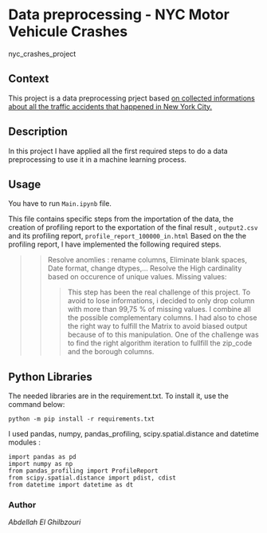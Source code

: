 # Data preprocessing - NYC Motor Vehicule Crashes
nyc_crashes_project

## Context

This project is a data preprocessing prject based [on collected informations about all the traffic accidents that happened in New York City.](https://github.com/becodeorg/LIE-Thomas-1.26/blob/master/content/additional_resources/datasets/NYC%20Motor%20Vehicle%20Crashes/data_100000.csv)

## Description

In this project I have applied all the first required steps to do a data preprocessing to use it in a machine learning process. 

## Usage

You have to run `Main.ipynb` file.

This file contains specific steps from the importation of the data, the creation of profiling report to the exportation of the final result , `output2.csv` and its profiling report, `profile_report_100000_in.html`
Based on the the profiling report, I have implemented the following required steps.

>>Resolve anomlies : rename columns, Eliminate blank spaces, Date format, change dtypes,...
>>Resolve the High cardinality based on occurence of unique values.
>>Missing values:
>>>This step has been the real challenge of this project. 
>>>To avoid to lose informations, i decided to only drop column with more than 99,75 % of missing values. 
>>>I combine all the possible complementary columns. 
>>>I had also to chose the right way to fulfill the Matrix to avoid biased output because of to this manipulation.
>>>One of the challenge was to find the right algorithm iteration to fullfill the zip_code and the borough columns.


## Python Libraries

The needed libraries are in the requirement.txt. To install it, use the command below:  

`python -m pip install -r requirements.txt`  

I used pandas, numpy, pandas_profiling, scipy.spatial.distance and datetime modules : 

```
import pandas as pd
import numpy as np
from pandas_profiling import ProfileReport
from scipy.spatial.distance import pdist, cdist
from datetime import datetime as dt 
```

### Author
*Abdellah El Ghilbzouri*
